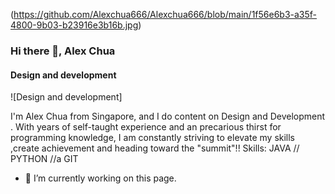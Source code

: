 (https://github.com/Alexchua666/Alexchua666/blob/main/1f56e6b3-a35f-4800-9b03-b23916e3b16b.jpg)

### Hi there 👋, Alex Chua
#### Design and development
![Design and development]

I'm Alex Chua from Singapore, and I do content on Design and Development . With years of self-taught experience and an precarious thirst for programming knowledge, I am constantly striving to elevate my skills ,create achievement and heading toward the "summit"!!
Skills: JAVA // PYTHON //a GIT

- 🔭 I’m currently working on this page. 














